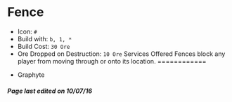 Fence
=======
* Icon: `#`
* Build with: `b, 1, *`
* Build Cost: `30 Ore`
* Ore Dropped on Destruction: `10 Ore`
Services Offered
Fences block any player from moving through or onto its location.
============
- Graphyte
##### Page last edited on 10/07/16
